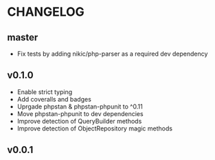 CHANGELOG
=========

master
------

* Fix tests by adding nikic/php-parser as a required dev dependency

v0.1.0
------

* Enable strict typing
* Add coveralls and badges
* Uprgade phpstan & phpstan-phpunit to ^0.11
* Move phpstan-phpunit to dev dependencies
* Improve detection of QueryBuilder methods
* Improve detection of ObjectRepository magic methods

v0.0.1
------
